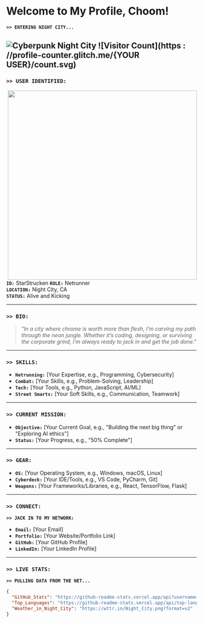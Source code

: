 # **Welcome to My Profile, Choom!**  
**`>> ENTERING NIGHT CITY...`**  

![Cyberpunk Night City](banner.gif) ![Visitor Count](https : //profile-counter.glitch.me/{YOUR USER}/count.svg)
---

### **`>> USER IDENTIFIED:`**

<img align="right" width="500" height="500" src="card.png">

**`ID:`** StarStrucken
**`ROLE:`** Netrunner  
**`LOCATION:`** Night City, CA  
**`STATUS:`** Alive and Kicking

---

### **`>> BIO:`**  
> *"In a city where chrome is worth more than flesh, I’m carving my path through the neon jungle. Whether it’s coding, designing, or surviving the corporate grind, I’m always ready to jack in and get the job done."*  

---

### **`>> SKILLS:`**  
- **`Netrunning:`** [Your Expertise, e.g., Programming, Cybersecurity]  
- **`Combat:`** [Your Skills, e.g., Problem-Solving, Leadership]  
- **`Tech:`** [Your Tools, e.g., Python, JavaScript, AI/ML]  
- **`Street Smarts:`** [Your Soft Skills, e.g., Communication, Teamwork]  

---

### **`>> CURRENT MISSION:`**  
- **`Objective:`** [Your Current Goal, e.g., "Building the next big thing" or "Exploring AI ethics"]  
- **`Status:`** [Your Progress, e.g., "50% Complete"]  

---

### **`>> GEAR:`**  
- **`OS:`** [Your Operating System, e.g., Windows, macOS, Linux]  
- **`Cyberdeck:`** [Your IDE/Tools, e.g., VS Code, PyCharm, Git]  
- **`Weapons:`** [Your Frameworks/Libraries, e.g., React, TensorFlow, Flask]  

---

### **`>> CONNECT:`**  
**`>> JACK IN TO MY NETWORK:`**  
- **`Email:`** [Your Email]  
- **`Portfolio:`** [Your Website/Portfolio Link]  
- **`GitHub:`** [Your GitHub Profile]  
- **`LinkedIn:`** [Your LinkedIn Profile]  

---

### **`>> LIVE STATS:`**  
**`>> PULLING DATA FROM THE NET...`**  

```json
{
  "GitHub_Stats": "https://github-readme-stats.vercel.app/api?username=YOUR_GITHUB_USERNAME&show_icons=true&theme=dark",
  "Top_Languages": "https://github-readme-stats.vercel.app/api/top-langs/?username=YOUR_GITHUB_USERNAME&layout=compact&theme=dark",
  "Weather_in_Night_City": "https://wttr.in/Night_City.png?format=v2"
}
